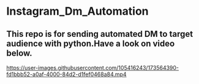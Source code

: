 # Instagram_Dm_Automation

## This repo is for sending automated DM to target audience with python.Have a look on video below.


https://user-images.githubusercontent.com/105416243/173564390-fd1bbb52-a0af-4000-84d2-d1fef0468a84.mp4

